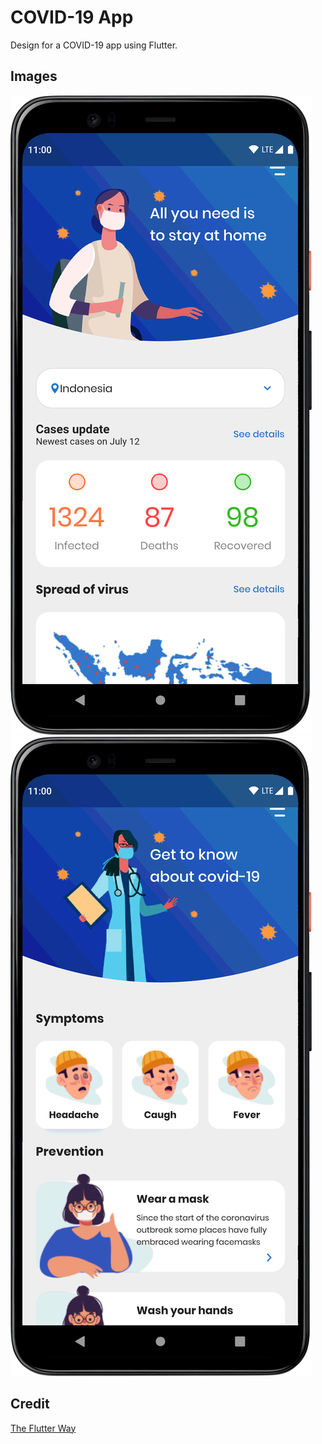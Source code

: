 # COVID-19 App

Design for a COVID-19 app using Flutter.

## Images
![](screenshots/covid-19-app1.png)
![](screenshots/covid-19-app2.png)

## Credit
[The Flutter Way](https://www.youtube.com/channel/UCJm7i4g4z7ZGcJA_HKHLCVw)